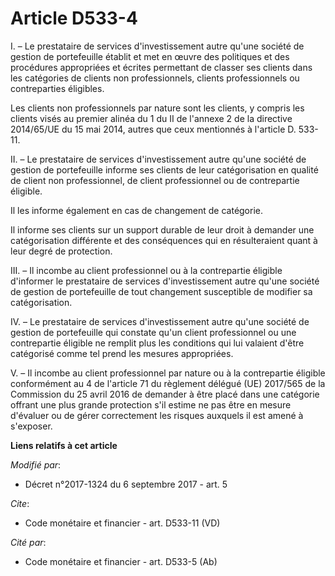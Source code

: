 # Article D533-4

I. – Le prestataire de services d'investissement autre qu'une société de gestion de portefeuille établit et met en œuvre des
politiques et des procédures appropriées et écrites permettant de classer ses clients dans les catégories de clients non
professionnels, clients professionnels ou contreparties éligibles.

Les clients non professionnels par nature sont les clients, y compris les clients visés au premier alinéa du 1 du II de
l'annexe 2 de la directive 2014/65/UE du 15 mai 2014, autres que ceux mentionnés à l'article D. 533-11.

II. – Le prestataire de services d'investissement autre qu'une société de gestion de portefeuille informe ses clients de leur
catégorisation en qualité de client non professionnel, de client professionnel ou de contrepartie éligible.

Il les informe également en cas de changement de catégorie.

Il informe ses clients sur un support durable de leur droit à demander une catégorisation différente et des conséquences qui
en résulteraient quant à leur degré de protection.

III. – Il incombe au client professionnel ou à la contrepartie éligible d'informer le prestataire de services
d'investissement autre qu'une société de gestion de portefeuille de tout changement susceptible de modifier sa
catégorisation.

IV. – Le prestataire de services d'investissement autre qu'une société de gestion de portefeuille qui constate qu'un client
professionnel ou une contrepartie éligible ne remplit plus les conditions qui lui valaient d'être catégorisé comme tel prend
les mesures appropriées.

V. – Il incombe au client professionnel par nature ou à la contrepartie éligible conformément au 4 de l'article 71 du
règlement délégué (UE) 2017/565 de la Commission du 25 avril 2016 de demander à être placé dans une catégorie offrant une
plus grande protection s'il estime ne pas être en mesure d'évaluer ou de gérer correctement les risques auxquels il est amené
à s'exposer.

**Liens relatifs à cet article**

_Modifié par_:

  - Décret n°2017-1324 du 6 septembre 2017 - art. 5

_Cite_:

  - Code monétaire et financier - art. D533-11 (VD)

_Cité par_:

  - Code monétaire et financier - art. D533-5 (Ab)
